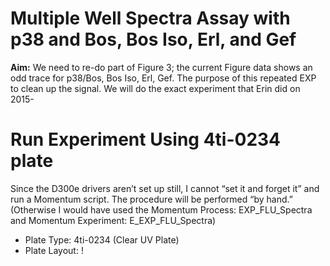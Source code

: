 # Multiple Well Spectra Assay with p38 and Bos, Bos Iso, Erl, and Gef
**Aim:** We need to re-do part of Figure 3; the current Figure data shows an odd trace for p38/Bos, Bos Iso, Erl, Gef. The purpose of this repeated EXP to clean up the signal. We will do the exact experiment that Erin did on 2015-

# Run Experiment Using 4ti-0234 plate
Since the D300e drivers aren’t set up still, I cannot “set it and forget it” and run a Momentum script. The procedure will be performed “by hand.” (Otherwise I would have used the Momentum Process: EXP_FLU_Spectra and Momentum Experiment: E_EXP_FLU_Spectra)
* Plate Type: 4ti-0234 (Clear UV Plate)
* Plate Layout: 
! [](https://github.com/choderalab/fluorescence_assay_working_data/blob/main/2020_EAG/09_September/20200926_p38_4ligands_multiple_well_spectra/Infinite_Results/image%20(1).png)


